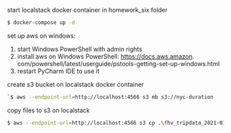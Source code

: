 start localstack docker container in homework_six folder
```bash
$ docker-compose up -d
```

set up aws on windows:
1) start Windows PowerShell with admin rights
2) install aws on Windows PowerShell: https://docs.aws.amazon.
   com/powershell/latest/userguide/pstools-getting-set-up-windows.html
3) restart PyCharm IDE to use it

create s3 bucket on localstack docker container
```bash
`$ aws --endpoint-url=http://localhost:4566 s3 mb s3://nyc-duration
```

copy files to s3 on localstack
```bash
$ aws --endpoint-url=http://localhost:4566 s3 cp .\fhv_tripdata_2021-01.parquet s3://nyc-duration/in/
```
